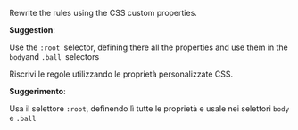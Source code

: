 Rewrite the rules using the CSS custom properties.

**Suggestion**:

Use the `:root `selector, defining there all the properties and use them in the `body`and `.ball `selectors



Riscrivi le regole utilizzando le proprietà personalizzate CSS.

**Suggerimento**:

Usa il selettore `:root`, definendo lì tutte le proprietà e usale nei selettori `body` e `.ball`

